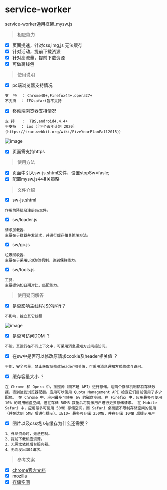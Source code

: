# service-worker
service-worker通用框架_mysw.js

> 相应能力

- [x] 页面提速，针对css,img,js 无法缓存
- [x] 针对活动，提前下载资源
- [x] 针对高流量，提前下载资源
- [x] 可做离线包

> 使用说明

- [x] pc端浏览器支持情况

```
支  持  ： Chrome40+,Firefox44+,opera27+  
不支持  ： IE&safari暂不支持

```


- [x] 移动端浏览器支持情况

```
支 持   ：  TBS,android4.4.4+
不支持  ： ios（[下个五年计划 2020](https://trac.webkit.org/wiki/FiveYearPlanFall2015)）

```
![image](http://i4.buimg.com/588926/d10f67e2a340bec6.png)


- [x] 页面需支持https


> 使用方法   
 
- [x] 页面中引入sw-js.shtml文件，设置stopSw=fasle;
- [x] 配置mysw.js中相关策略

> 文件介绍   

- [x] sw-js.shtml  
```
作用为降级及注册sw文件。
```
- [x] sw/loader.js 
```
请求加载器.
主要在于拦截并发请求，并进行缓存相关策略方法。
```
- [x] sw/gc.js
```
垃圾回收器.
主要在于采用LRU淘汰机制，达到保鲜能力。
```
- [x] sw/tools.js
```
工具.
主要提供如日期对比，匹配能力。
```

> 使用疑问解答
- [x] 是否影响主线程JS的运行？
```
不影响，独立其它线程
```
![image](http://i4.buimg.com/588926/d908aa48be9f2191.png)

- [x] 是否可访问DOM ？
```
不能，其运行在不同上下文中，可采用消息通知方式间接访问。
```
- [x] 在sw中是否可以修改原请求cookie及header相关值 ？

```
不能，安全考量，禁止获取及修改header相关值，可采用消息通知方式修改与访问。
```
- [x] 缓存容量大小 ？

```
在 Chrome 和 Opera 中，按照源（而不是 API）进行存储。这两个存储机制都将存储数据，直到达到浏览器配额。应用可以使用 Quota Management API 检查它们目前使用了多少配额。 在 Chrome 中，应用最多可使用 6% 的磁盘空间。在 Firefox 中，应用最多可使用 10% 的可用磁盘空间，但在存储 50MB 数据后将提示用户进行更多存储请求。 在 Mobile Safari 中，应用最多可使用 50MB 存储空间，而 Safari 桌面版不限制存储空间的使用（并在达到 5MB 后进行提示）。IE10+ 最多可存储 250MB，并在存储 10MB 后提示用户
```
- [x] 图片以及css或js有缓存为什么还需要？
```
1、外部资源时，无法控制。
2、提前下载相应资源。
3、无需太依赖后台服务器。
4、无需发出304请求。
```



> 参考文案

- [x] [chrome官方文档](https://developers.google.com/web/fundamentals/getting-started/primers/service-workers)
- [x] [mozilla](https://developer.mozilla.org/en-US/docs/Web/API/Service_Worker_API/Using_Service_Workers)
- [x] [存储空间](https://developers.google.cn/web/fundamentals/instant-and-offline/web-storage/offline-for-pwa?hl=zh-cn)
